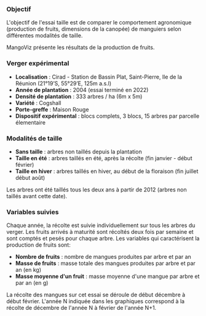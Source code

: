 ### Objectif

L'objectif de l'essai taille est de comparer le comportement agronomique (production de fruits, dimensions de la canopée) de manguiers selon différentes modalités de taille.

MangoViz présente les résultats de la production de fruits.


### Verger expérimental


- **Localisation** : Cirad - Station de Bassin Plat, Saint-Pierre, Ile de la Réunion (21°19’S, 55°29’E, 125m a.s.l)
- **Année de plantation** : 2004 (essai terminé en 2022)
- **Densité de plantation** : 333 arbres / ha (6m x 5m)
- **Variété** : Cogshall
- **Porte-greffe** : Maison Rouge
- **Dispositif expérimental** : blocs complets, 3 blocs, 15 arbres par parcelle élementaire


### Modalités de taille

- **Sans taille** : arbres non taillés depuis la plantation
- **Taille en été** : arbres taillés en été, après la récolte (fin janvier - début février)
- **Taille en hiver** : arbres taillés en hiver, au début de la floraison (fin juillet début août)

Les arbres ont été taillés tous les deux ans à partir de 2012 (arbres non taillés avant cette date).


### Variables suivies

Chaque année, la récolte est suivie individuellement sur tous les arbres du verger. Les fruits arrivés à maturité sont récoltés deux fois par semaine et sont comptés et pesés pour chaque arbre. Les variables qui caractérisent la production de fruits sont:  

- **Nombre de fruits** : nombre de mangues produites par arbre et par an
- **Masse de fruits** : masse totale des mangues produites par arbre et par an (en kg)
- **Masse moyenne d'un fruit** : masse moyenne d'une mangue par arbre et par an (en g)

La récolte des mangues sur cet essai se déroule de début décembre à début février. L'année N indiquée dans les graphiques correspond à la récolte de décembre de l'année N à février de l'année N+1.

